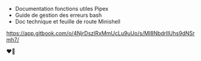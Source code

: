 
- Documentation fonctions utiles Pipex
- Guide de gestion des erreurs bash
- Doc technique et feuille de route Minishell

https://app.gitbook.com/o/4NjrDszIRxMmUcLu9uUo/s/Ml8NbdrIIUhs9dNSrmh7/

❤️🍺
